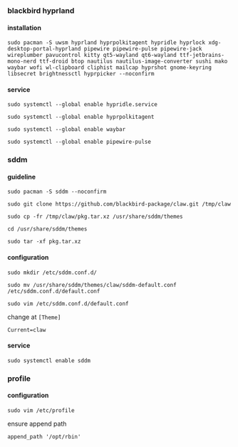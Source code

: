 ### blackbird hyprland

#### installation

```
sudo pacman -S uwsm hyprland hyprpolkitagent hypridle hyprlock xdg-desktop-portal-hyprland pipewire pipewire-pulse pipewire-jack wireplumber pavucontrol kitty qt5-wayland qt6-wayland ttf-jetbrains-mono-nerd ttf-droid btop nautilus nautilus-image-converter sushi mako waybar wofi wl-clipboard cliphist mailcap hyprshot gnome-keyring libsecret brightnessctl hyprpicker --noconfirm
```
#### service

```
sudo systemctl --global enable hypridle.service
```

```
sudo systemctl --global enable hyprpolkitagent
```

```
sudo systemctl --global enable waybar
```
```
sudo systemctl --global enable pipewire-pulse
```

### sddm

#### guideline

```
sudo pacman -S sddm --noconfirm
```

```
sudo git clone https://github.com/blackbird-package/claw.git /tmp/claw
```

```
sudo cp -fr /tmp/claw/pkg.tar.xz /usr/share/sddm/themes
```
```
cd /usr/share/sddm/themes
```

```
sudo tar -xf pkg.tar.xz 
```

#### configuration

```
sudo mkdir /etc/sddm.conf.d/
```

```
sudo mv /usr/share/sddm/themes/claw/sddm-default.conf /etc/sddm.conf.d/default.conf
```

```
sudo vim /etc/sddm.conf.d/default.conf
```
change at `[Theme]`
```
Current=claw
```


#### service

```
sudo systemctl enable sddm
```


### profile
#### configuration

```
sudo vim /etc/profile
```

ensure append path
```
append_path '/opt/rbin'
```
